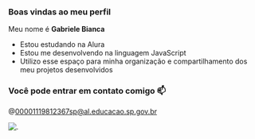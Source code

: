 ### Boas vindas ao meu perfil 

Meu nome é **Gabriele Bianca**

- Estou estudando na Alura
- Estou me desenvolvendo na linguagem JavaScript
- Utilizo esse espaço para minha organização e compartilhamento dos meu projetos desenvolvidos

### Você pode entrar em contato comigo 📫

@00001119812367sp@al.educacao.sp.gov.br

![.](https://media1.tenor.com/m/k-fMtW1jgowAAAAC/the-weeknd-the-weeknd-blow-kiss.gif)
